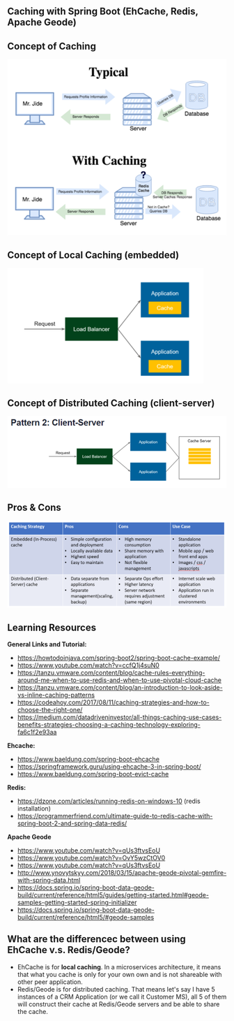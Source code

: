 ## **Caching with Spring Boot (EhCache, Redis, Apache Geode)**

## **Concept of Caching**
![](.README_images/ConceptOfCaching.png)

## **Concept of Local Caching (embedded)**
![](.README_images/conceptOfLocalCaching.png)

## **Concept of Distributed Caching (client-server)**
![](.README_images/conceptOfDistributedCaching.png)

## **Pros & Cons**
![](.README_images/prosCons.png)

## **Learning Resources**
**General Links and Tutorial:**
- https://howtodoinjava.com/spring-boot2/spring-boot-cache-example/
- https://www.youtube.com/watch?v=ccfQ1j4suN0
- https://tanzu.vmware.com/content/blog/cache-rules-everything-around-me-when-to-use-redis-and-when-to-use-pivotal-cloud-cache
- https://tanzu.vmware.com/content/blog/an-introduction-to-look-aside-vs-inline-caching-patterns
- https://codeahoy.com/2017/08/11/caching-strategies-and-how-to-choose-the-right-one/
- https://medium.com/datadriveninvestor/all-things-caching-use-cases-benefits-strategies-choosing-a-caching-technology-exploring-fa6c1f2e93aa

**Ehcache:**

- https://www.baeldung.com/spring-boot-ehcache
- https://springframework.guru/using-ehcache-3-in-spring-boot/
- https://www.baeldung.com/spring-boot-evict-cache

**Redis:**

- https://dzone.com/articles/running-redis-on-windows-10 (redis installation)
- https://programmerfriend.com/ultimate-guide-to-redis-cache-with-spring-boot-2-and-spring-data-redis/

**Apache Geode**
- https://www.youtube.com/watch?v=qUs3ftvsEoU
- https://www.youtube.com/watch?v=OvY5wzCtOV0
- https://www.youtube.com/watch?v=qUs3ftvsEoU
- http://www.ynovytskyy.com/2018/03/15/apache-geode-pivotal-gemfire-with-spring-data.html
- https://docs.spring.io/spring-boot-data-geode-build/current/reference/html5/guides/getting-started.html#geode-samples-getting-started-spring-initializer
- https://docs.spring.io/spring-boot-data-geode-build/current/reference/html5/#geode-samples

## **What are the differencec between using EhCache v.s. Redis/Geode?**
 
- EhCache is for **local caching**. In a microservices architecture, it means that what you cache is only for your own own and is not shareable with other peer application.
- Redis/Geode is for distributed caching. That means let's say I have 5 instances of a CRM Application (or we call it Customer MS), all 5 of them will construct their cache at Redis/Geode servers and be able to share the cache.